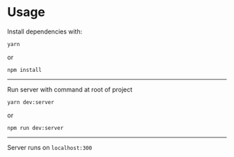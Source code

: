 # Usage
Install dependencies with:
```shell
yarn
```
or
```shell
npm install
```
------
Run server with command at root of project
```shell
yarn dev:server
```
or
```shell
npm run dev:server
```
------
Server runs on `localhost:300`
